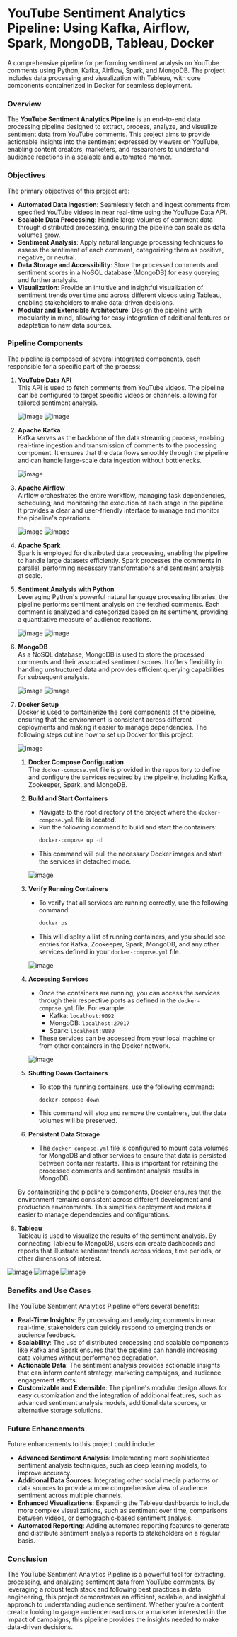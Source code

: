 # YouTube Sentiment Analytics Pipeline: Using Kafka, Airflow, Spark, MongoDB, Tableau, Docker

A comprehensive pipeline for performing sentiment analysis on YouTube comments using Python, Kafka, Airflow, Spark, and MongoDB. The project includes data processing and visualization with Tableau, with core components containerized in Docker for seamless deployment.

### Overview
The **YouTube Sentiment Analytics Pipeline** is an end-to-end data processing pipeline designed to extract, process, analyze, and visualize sentiment data from YouTube comments. This project aims to provide actionable insights into the sentiment expressed by viewers on YouTube, enabling content creators, marketers, and researchers to understand audience reactions in a scalable and automated manner.

### Objectives
The primary objectives of this project are:
- **Automated Data Ingestion**: Seamlessly fetch and ingest comments from specified YouTube videos in near real-time using the YouTube Data API.
- **Scalable Data Processing**: Handle large volumes of comment data through distributed processing, ensuring the pipeline can scale as data volumes grow.
- **Sentiment Analysis**: Apply natural language processing techniques to assess the sentiment of each comment, categorizing them as positive, negative, or neutral.
- **Data Storage and Accessibility**: Store the processed comments and sentiment scores in a NoSQL database (MongoDB) for easy querying and further analysis.
- **Visualization**: Provide an intuitive and insightful visualization of sentiment trends over time and across different videos using Tableau, enabling stakeholders to make data-driven decisions.
- **Modular and Extensible Architecture**: Design the pipeline with modularity in mind, allowing for easy integration of additional features or adaptation to new data sources.

### Pipeline Components
The pipeline is composed of several integrated components, each responsible for a specific part of the process:

1. **YouTube Data API**  
   This API is used to fetch comments from YouTube videos. The pipeline can be configured to target specific videos or channels, allowing for tailored sentiment analysis.

   ![image](https://github.com/user-attachments/assets/5c2aa9b8-089b-4fe9-b944-237a010b8cd4)
   ![image](https://github.com/user-attachments/assets/0957926f-d53c-4f47-a8dc-e41aca423d69)

2. **Apache Kafka**  
   Kafka serves as the backbone of the data streaming process, enabling real-time ingestion and transmission of comments to the processing component. It ensures that the data flows smoothly through the pipeline and can handle large-scale data ingestion without bottlenecks.

   ![image](https://github.com/user-attachments/assets/3012b8de-9e5c-48b3-bd7a-79f0cb5ec76a)

3. **Apache Airflow**  
   Airflow orchestrates the entire workflow, managing task dependencies, scheduling, and monitoring the execution of each stage in the pipeline. It provides a clear and user-friendly interface to manage and monitor the pipeline's operations.

   ![image](https://github.com/user-attachments/assets/f599d395-80e1-4893-84ac-42b0ba22b20f)
   ![image](https://github.com/user-attachments/assets/3baa6d12-40ac-429a-9ec9-32727e534d51)

4. **Apache Spark**  
   Spark is employed for distributed data processing, enabling the pipeline to handle large datasets efficiently. Spark processes the comments in parallel, performing necessary transformations and sentiment analysis at scale.

5. **Sentiment Analysis with Python**  
   Leveraging Python's powerful natural language processing libraries, the pipeline performs sentiment analysis on the fetched comments. Each comment is analyzed and categorized based on its sentiment, providing a quantitative measure of audience reactions.

   ![image](https://github.com/user-attachments/assets/8aa4267f-7064-486a-b5ac-69d06ddcd5af)
   ![image](https://github.com/user-attachments/assets/b444b5b3-3a44-442d-af48-30a79947bd29)

6. **MongoDB**  
   As a NoSQL database, MongoDB is used to store the processed comments and their associated sentiment scores. It offers flexibility in handling unstructured data and provides efficient querying capabilities for subsequent analysis.

   ![image](https://github.com/user-attachments/assets/05e27863-fa7b-4fee-b037-42beb9dd1493)
   ![image](https://github.com/user-attachments/assets/c913933b-6f39-417f-871e-ebf58f745f5c)

7. **Docker Setup**  
   Docker is used to containerize the core components of the pipeline, ensuring that the environment is consistent across different deployments and making it easier to manage dependencies. The following steps outline how to set up Docker for this project:

   ![image](https://github.com/user-attachments/assets/5b38d86a-67c0-4d21-a317-3d4fa158c80f)

   1. **Docker Compose Configuration**  
      The `docker-compose.yml` file is provided in the repository to define and configure the services required by the pipeline, including Kafka, Zookeeper, Spark, and MongoDB.

   2. **Build and Start Containers**  
      - Navigate to the root directory of the project where the `docker-compose.yml` file is located.
      - Run the following command to build and start the containers:
        ```bash
        docker-compose up -d
        ```
      - This command will pull the necessary Docker images and start the services in detached mode.

      ![image](https://github.com/user-attachments/assets/20e7e466-8f5a-4892-95e9-c39aedf3bf28)

   3. **Verify Running Containers**  
      - To verify that all services are running correctly, use the following command:
        ```bash
        docker ps
        ```
      - This will display a list of running containers, and you should see entries for Kafka, Zookeeper, Spark, MongoDB, and any other services defined in your `docker-compose.yml` file.

      ![image](https://github.com/user-attachments/assets/ea164721-647f-4788-a102-552bc213b30a)

   4. **Accessing Services**  
      - Once the containers are running, you can access the services through their respective ports as defined in the `docker-compose.yml` file. For example:
        - Kafka: `localhost:9092`
        - MongoDB: `localhost:27017`
        - Spark: `localhost:8080`
      - These services can be accessed from your local machine or from other containers in the Docker network.

      ![image](https://github.com/user-attachments/assets/0020a1ae-e9ac-42ca-9e27-d3809ddabee1)

   5. **Shutting Down Containers**  
      - To stop the running containers, use the following command:
        ```bash
        docker-compose down
        ```
      - This command will stop and remove the containers, but the data volumes will be preserved.

   6. **Persistent Data Storage**  
      - The `docker-compose.yml` file is configured to mount data volumes for MongoDB and other services to ensure that data is persisted between container restarts. This is important for retaining the processed comments and sentiment analysis results in MongoDB.

   By containerizing the pipeline's components, Docker ensures that the environment remains consistent across different development and production environments. This simplifies deployment and makes it easier to manage dependencies and configurations.

8. **Tableau**  
   Tableau is used to visualize the results of the sentiment analysis. By connecting Tableau to MongoDB, users can create dashboards and reports that illustrate sentiment trends across videos, time periods, or other dimensions of interest.

![image](https://github.com/user-attachments/assets/478b0ddf-14bd-4da4-ad38-6317abf6483b)
![image](https://github.com/user-attachments/assets/835727a8-a896-42da-a87b-d2e8b44517ce)
![image](https://github.com/user-attachments/assets/25419716-8e07-4323-9b1e-e6ae1a04274d)


### Benefits and Use Cases
The YouTube Sentiment Analytics Pipeline offers several benefits:
- **Real-Time Insights**: By processing and analyzing comments in near real-time, stakeholders can quickly respond to emerging trends or audience feedback.
- **Scalability**: The use of distributed processing and scalable components like Kafka and Spark ensures that the pipeline can handle increasing data volumes without performance degradation.
- **Actionable Data**: The sentiment analysis provides actionable insights that can inform content strategy, marketing campaigns, and audience engagement efforts.
- **Customizable and Extensible**: The pipeline's modular design allows for easy customization and the integration of additional features, such as advanced sentiment analysis models, additional data sources, or alternative storage solutions.

### Future Enhancements
Future enhancements to this project could include:
- **Advanced Sentiment Analysis**: Implementing more sophisticated sentiment analysis techniques, such as deep learning models, to improve accuracy.
- **Additional Data Sources**: Integrating other social media platforms or data sources to provide a more comprehensive view of audience sentiment across multiple channels.
- **Enhanced Visualizations**: Expanding the Tableau dashboards to include more complex visualizations, such as sentiment over time, comparisons between videos, or demographic-based sentiment analysis.
- **Automated Reporting**: Adding automated reporting features to generate and distribute sentiment analysis reports to stakeholders on a regular basis.

### Conclusion
The YouTube Sentiment Analytics Pipeline is a powerful tool for extracting, processing, and analyzing sentiment data from YouTube comments. By leveraging a robust tech stack and following best practices in data engineering, this project demonstrates an efficient, scalable, and insightful approach to understanding audience sentiment. Whether you're a content creator looking to gauge audience reactions or a marketer interested in the impact of campaigns, this pipeline provides the insights needed to make data-driven decisions.
